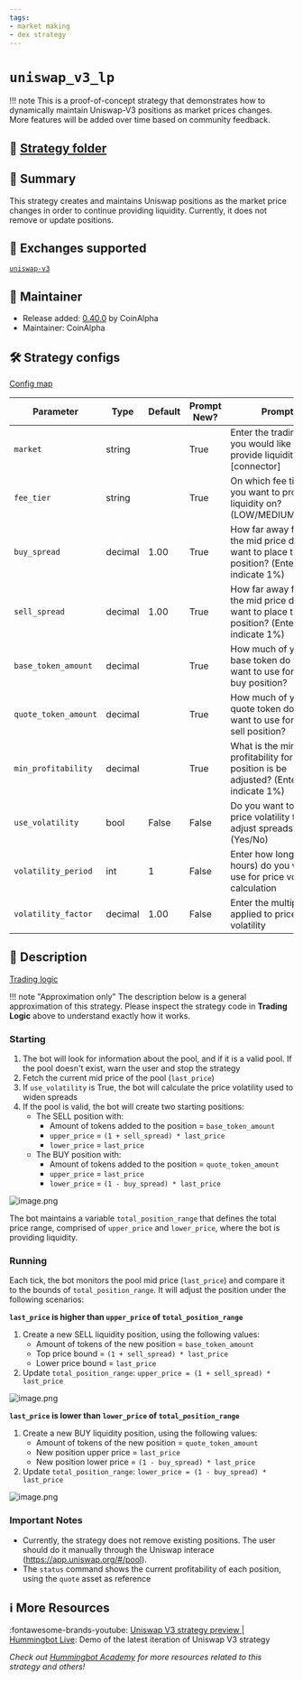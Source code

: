```yaml
---
tags:
- market making
- dex strategy
---
```


# `uniswap_v3_lp`

!!! note
    This is a proof-of-concept strategy that demonstrates how to dynamically maintain Uniswap-V3 positions as market prices changes. More features will be added over time based on community feedback.

## 📁 [Strategy folder](https://github.com/hummingbot/hummingbot/tree/master/hummingbot/strategy/uniswap_v3_lp)

## 📝 Summary

This strategy creates and maintains Uniswap positions as the market price changes in order to continue providing liquidity. Currently, it does not remove or update positions.

## 🏦 Exchanges supported

[`uniswap-v3`](/exchanges/uniswap-v3)

## 👷 Maintainer

* Release added: [0.40.0](/release-notes/0.40.0/) by CoinAlpha
* Maintainer: CoinAlpha

## 🛠️ Strategy configs

[Config map](https://github.com/hummingbot/hummingbot/blob/master/hummingbot/strategy/uniswap_v3_lp/uniswap_v3_lp_config_map.py)

| Parameter                    | Type        | Default     | Prompt New? | Prompt                                                 |
|------------------------------|-------------|-------------|-------------|--------------------------------------------------------|
| `market`                     | string      |             | True        | Enter the trading pair you would like to provide liquidity on [connector]|
| `fee_tier`                   | string      |             | True        | On which fee tier do you want to provide liquidity on? (LOW/MEDIUM/HIGH)|
| `buy_spread`                 | decimal     |  1.00       | True        | How far away from the mid price do you want to place the buy position? (Enter 1 to indicate 1%)|
| `sell_spread`                | decimal     |  1.00       | True        | How far away from the mid price do you want to place the sell position? (Enter 1 to indicate 1%)|
| `base_token_amount`          | decimal     |             | True        | How much of your base token do you want to use for the buy position? |
| `quote_token_amount`         | decimal     |             | True        | How much of your quote token do you want to use for the sell position? |
| `min_profitability`          | decimal     |             | True        | What is the minimum profitability for each position is be adjusted? (Enter 1 to indicate 1%)|
| `use_volatility`             | bool        |  False      | False       | Do you want to use price volatility to adjust spreads? (Yes/No)| 
| `volatility_period`          | int         |  1          | False       | Enter how long (in hours) do you want to use for price volatility calculation |
| `volatility_factor`          | decimal     |  1.00       | False       | Enter the multiplier applied to price volatility |

## 📓 Description

[Trading logic](https://github.com/hummingbot/hummingbot/blob/master/hummingbot/strategy/uniswap_v3_lp/uniswap_v3_lp.py)

!!! note "Approximation only"
    The description below is a general approximation of this strategy. Please inspect the strategy code in **Trading Logic** above to understand exactly how it works.

### Starting

1. The bot will look for information about the pool, and if it is a valid pool. If the pool doesn't exist, warn the user and stop the strategy
3. Fetch the current mid price of the pool (`last_price`)
3. If `use_volatility` is True, the bot will calculate the price volatility used to widen spreads
4. If the pool is valid, the bot will create two starting positions:
    - The SELL position with:
        - Amount of tokens added to the position = `base_token_amount`
        - `upper_price` = `(1 + sell_spread) * last_price` 
        - `lower_price` = `last_price`
    - The BUY position with:
        - Amount of tokens added to the position = `quote_token_amount`
        - `upper_price` = `last_price`
        - `lower_price` = `(1 - buy_spread) * last_price`

![image.png](/assets/img/uniswap-v3-1.png)

The bot maintains a variable `total_position_range` that defines the total price range, comprised of `upper_price` and `lower_price`, where the bot is providing liquidity.

### Running

Each tick, the bot monitors the pool mid price (`last_price`) and compare it to the bounds of `total_position_range`. It will adjust the position under the following scenarios:

**`last_price` is higher than `upper_price` of `total_position_range`**

1. Create a new SELL liquidity position, using the following values:
    - Amount of tokens of the new position = `base_token_amount`
    - Top price bound = `(1 + sell_spread) * last_price`
    - Lower price bound = `last_price`
2. Update `total_position_range`: `upper_price = (1 + sell_spread) * last_price`

![image.png](/assets/img/uniswap-v3-2.png)

**`last_price` is lower than `lower_price` of `total_position_range`**

1. Create a new BUY liquidity position, using the following values:
    - Amount of tokens of the new position = `quote_token_amount`
    - New position upper price = `last_price`
    - New position lower price = `(1 - buy_spread) * last_price`
2. Update `total_position_range`: `lower_price = (1 - buy_spread) * last_price`

![image.png](/assets/img/uniswap-v3-3.png)

### Important Notes

- Currently, the strategy does not remove existing positions. The user should do it manually through the Uniswap interace (https://app.uniswap.org/#/pool).
- The `status` command shows the current profitability of each position, using the `quote` asset as reference


## ℹ️ More Resources

:fontawesome-brands-youtube: [Uniswap V3 strategy preview | Hummingbot Live](https://www.youtube.com/watch?v=6cI3ftwBiUI): Demo of the latest iteration of Uniswap V3 strategy

*Check out [Hummingbot Academy](https://hummingbot.io/en/academy) for more resources related to this strategy and others!*
